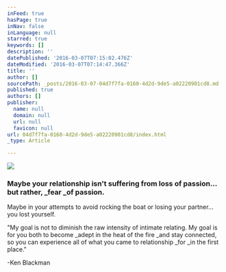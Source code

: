 ```yaml
---
inFeed: true
hasPage: true
inNav: false
inLanguage: null
starred: true
keywords: []
description: ''
datePublished: '2016-03-07T07:15:02.476Z'
dateModified: '2016-03-07T07:14:47.366Z'
title: ''
author: []
sourcePath: _posts/2016-03-07-04d7f7fa-0160-4d2d-9de5-a02220901cd8.md
published: true
authors: []
publisher:
  name: null
  domain: null
  url: null
  favicon: null
url: 04d7f7fa-0160-4d2d-9de5-a02220901cd8/index.html
_type: Article

---
```

![](https://s3-us-west-2.amazonaws.com/the-grid-img/p/868669029ed44257bbd8a03b45cc55ee75dc2696.jpg)

### **Maybe your relationship isn't suffering from loss of passion... but rather, _fear _of passion.**

Maybe in your attempts to avoid rocking the boat or losing your partner... you lost yourself.

"My goal is not to diminish the raw intensity of intimate relating. My goal is for you both to become _adept in the heat of the fire _and stay connected, so you can experience all of what you came to relationship _for _in the first place."

-Ken Blackman